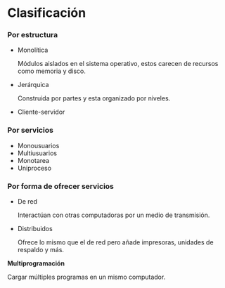 # Clasificación



### Por estructura

- Monolítica

  Módulos aislados en el sistema operativo, estos carecen de recursos como memoria y disco.

- Jerárquica

  Construida por partes y esta organizado por niveles.

- Cliente-servidor

  

### Por servicios

- Monousuarios
- Multiusuarios
- Monotarea
- Uniproceso

### Por forma de ofrecer servicios

- De red

  Interactúan con otras computadoras por un medio de transmisión.

- Distribuidos

  Ofrece lo mismo que el de red pero añade impresoras, unidades de respaldo y más.



**Multiprogramación**

Cargar múltiples programas en un mismo computador.

